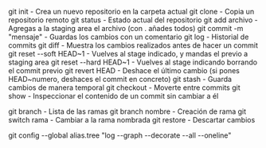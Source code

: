 git init - Crea un nuevo repositorio en la carpeta actual
git clone <url> - Copia un repositorio remoto
git status - Estado actual del repositorio
git add archivo - Agregas a la staging area el archivo (con . añades todos)
git commit -m "mensaje" - Guardas los cambios con un comentario
git log - Historial de commits
git diff - Muestra los cambios realizados antes de hacer un commit
git reset --soft HEAD~1 - Vuelves al stage indicado, y mandas el previo a staging area
git reset --hard HEAD~1 - Vuelves al  stage indicando borrando el commit previo
git revert HEAD - Deshace el último cambio (si pones HEAD~numero, deshaces el commit en concreto)
git stash - Guarda cambios de manera temporal
git checkout - Moverte entre commits
git show - Inspeccionar el contenido de un commit sin cambiar a él

git branch - Lista de las ramas
git branch nombre - Creación de rama
git switch rama - Cambiar a la rama nombrada
git restore - Descartar cambios

git config --global alias.tree "log --graph --decorate --all --oneline"